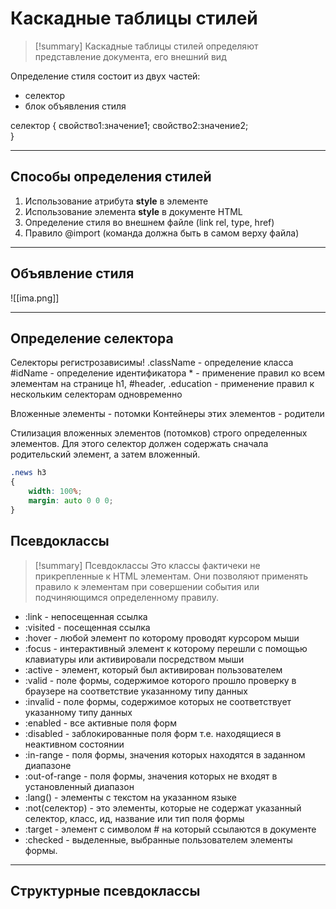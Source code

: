 # Каскадные таблицы стилей
> [!summary] Каскадные таблицы стилей 
> определяют представление документа, его внешний вид

Определение стиля состоит из двух частей:
- селектор
- блок объявления стиля

селектор
{
	свойство1:значение1;
	свойство2:значение2;	
}
***
## Способы определения стилей
1. Использование атрибута **style** в элементе
2. Использование элемента **style** в документе HTML
3. Определение стиля во внешнем файле (link rel, type, href)
4. Правило @import (команда должна быть в самом верху файла)
***
## Объявление стиля

![[ima.png]]
***
## Определение селектора
Селекторы регистрозависимы!
.className - определение класса
\#idName - определение идентификатора
\* - применение правил ко всем элементам на странице
h1, \#header, .education - применение правил к нескольким селекторам одновременно

Вложенные элементы - потомки
Контейнеры этих элементов - родители

Стилизация вложенных элементов (потомков) строго определенных элементов.
Для этого селектор должен содержать сначала родительский элемент, а затем вложенный.
~~~css
.news h3
{
	width: 100%;
	margin: auto 0 0 0;
}
~~~

## Псевдоклассы
> [!summary] Псевдоклассы
> Это классы фактичеки не прикрепленные к HTML элементам. Они позволяют применять правило к элементам при совершении события или подчиняющимся определенному правилу.

- :link - непосещенная ссылка
- :visited - посещенная ссылка
- :hover - любой элемент по которому проводят курсором мыши
- :focus - интерактивный элемент к которому перешли с помощью клавиатуры или активировали посредством мыши
- :active - элемент, который был активирован пользователем
- :valid - поле формы, содержимое которого прошло проверку в браузере на соответствие указанному типу данных
- :invalid - поле формы, содержимое которых не соответствует указанному типу данных
- :enabled - все активные поля форм
- :disabled - заблокированные поля форм т.е. находящиеся в неактивном состоянии
- :in-range - поля формы, значения которых находятся в заданном диапазоне
- :out-of-range - поля формы, значения которых не входят в установленный диапазон
- :lang() - элементы с текстом на указанном языке
- :not(селектор) - это элементы, которые не содержат указанный селектор, класс, ид, название или тип поля формы
- :target - элемент с символом # на который ссылаются в документе
- :checked - выделенные, выбранные пользователем элементы формы.
***
## Структурные псевдоклассы
